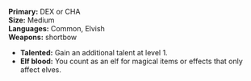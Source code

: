 **Primary:** DEX or CHA  
**Size:** Medium  
**Languages:** Common, Elvish  
**Weapons:** shortbow  

- **Talented:** Gain an additional talent at level 1.
- **Elf blood:** You count as an elf for magical items or effects that only affect elves.
